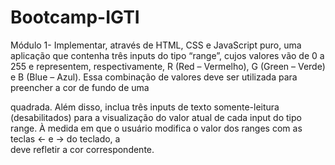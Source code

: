 # Bootcamp-IGTI

Módulo 1- Implementar, através de HTML, CSS e JavaScript puro, uma aplicação que contenha três inputs do tipo “range”, cujos valores vão de 0 a 255 e representem, respectivamente, R (Red – Vermelho), G (Green – Verde) e B (Blue – Azul). Essa combinação de valores deve ser utilizada para preencher a cor de fundo de uma <div> quadrada. Além disso, inclua três inputs de texto somente-leitura (desabilitados) para a visualização do valor atual de cada input do tipo range. À medida em que o usuário modifica o valor dos ranges com as teclas ← e → do teclado, a <div> deve refletir a cor correspondente.
  
  
